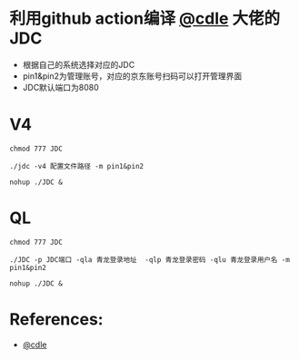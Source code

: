 # 利用github action编译 [@cdle](https://github.com/cdle/jd_study.git) 大佬的JDC
- 根据自己的系统选择对应的JDC
- pin1&pin2为管理账号，对应的京东账号扫码可以打开管理界面
- JDC默认端口为8080
# V4
```text
chmod 777 JDC
```
```text
./jdc -v4 配置文件路径 -m pin1&pin2
```
```text
nohup ./JDC &
```
# QL
```text
chmod 777 JDC
```
```text
./JDC -p JDC端口 -qla 青龙登录地址  -qlp 青龙登录密码 -qlu 青龙登录用户名 -m pin1&pin2
```
```text
nohup ./JDC &
```
# References:
- [@cdle](https://github.com/cdle/jd_study.git)

